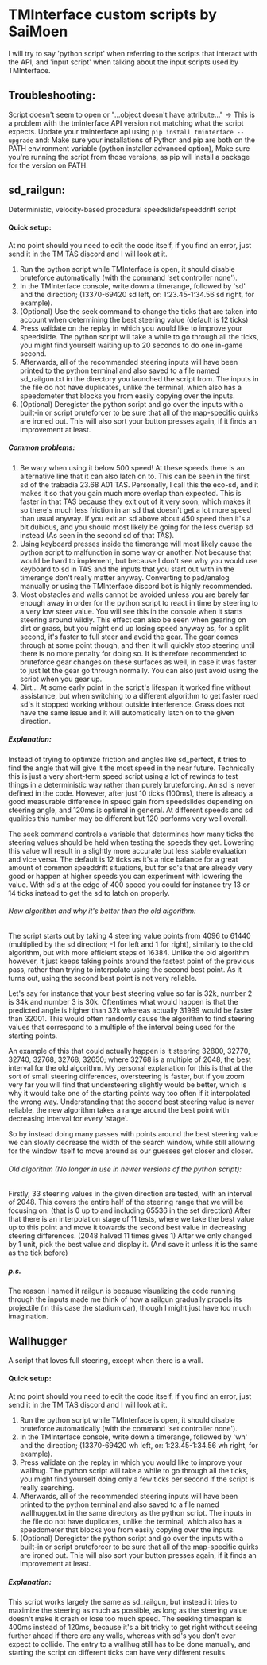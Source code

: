 # TMInterface custom scripts by SaiMoen
I will try to say 'python script' when referring to the scripts that interact with the API, and 'input script' when talking about the input scripts used by TMInterface.

## Troubleshooting:
Script doesn't seem to open or "...object doesn't have attribute..." ->
This is a problem with the tminterface API version not matching what the script expects.
Update your tminterface api using `pip install tminterface --upgrade` and:
Make sure your installations of Python and pip are both on the PATH environment variable (python installer advanced option),
Make sure you're running the script from those versions, as pip will install a package for the version on PATH.

## sd_railgun:
Deterministic, velocity-based procedural speedslide/speeddrift script

#### Quick setup:
At no point should you need to edit the code itself, if you find an error, just send it in the TM TAS discord and I will look at it.

1. Run the python script while TMInterface is open, it should disable bruteforce automatically (with the command 'set controller none').
2. In the TMInterface console, write down a timerange, followed by 'sd' and the direction; (13370-69420 sd left, or: 1:23.45-1:34.56 sd right, for example).
3. (Optional) Use the seek command to change the ticks that are taken into account when determining the best steering value (default is 12 ticks)
4. Press validate on the replay in which you would like to improve your speedslide. The python script will take a while to go through all the ticks, you might find yourself waiting up to 20 seconds to do one in-game second.
5. Afterwards, all of the recommended steering inputs will have been printed to the python terminal and also saved to a file named sd_railgun.txt in the directory you launched the script from. The inputs in the file do not have duplicates, unlike the terminal, which also has a speedometer that blocks you from easily copying over the inputs.
6. (Optional) Deregister the python script and go over the inputs with a built-in or script bruteforcer to be sure that all of the map-specific quirks are ironed out. This will also sort your button presses again, if it finds an improvement at least.

##### Common problems:
1. Be wary when using it below 500 speed! At these speeds there is an alternative line that it can also latch on to. This can be seen in the first sd of the trabadia 23.68 A01 TAS. Personally, I call this the eco-sd, and it makes it so that you gain much more overlap than expected. This is faster in that TAS because they exit out of it very soon, which makes it so there's much less friction in an sd that doesn't get a lot more speed than usual anyway. If you exit an sd above about 450 speed then it's a bit dubious, and you should most likely be going for the less overlap sd instead (As seen in the second sd of that TAS).
2. Using keyboard presses inside the timerange will most likely cause the python script to malfunction in some way or another. Not because that would be hard to implement, but because I don't see why you would use keyboard to sd in TAS and the inputs that you start out with in the timerange don't really matter anyway. Converting to pad/analog manually or using the TMInterface discord bot is highly recommended.
3. Most obstacles and walls cannot be avoided unless you are barely far enough away in order for the python script to react in time by steering to a very low steer value. You will see this in the console when it starts steering around wildly. This effect can also be seen when gearing on dirt or grass, but you might end up losing speed anyway as, for a split second, it's faster to full steer and avoid the gear. The gear comes through at some point though, and then it will quickly stop steering until there is no more penalty for doing so. It is therefore recommended to bruteforce gear changes on these surfaces as well, in case it was faster to just let the gear go through normally. You can also just avoid using the script when you gear up.
4. Dirt... At some early point in the script's lifespan it worked fine without assistance, but when switching to a different algorithm to get faster road sd's it stopped working without outside interference. Grass does not have the same issue and it will automatically latch on to the given direction.

##### Explanation:
Instead of trying to optimize friction and angles like sd_perfect, it tries to find the angle that will give it the most speed in the near future.
Technically this is just a very short-term speed script using a lot of rewinds to test things in a deterministic way rather than purely bruteforcing.
An sd is never defined in the code. However, after just 10 ticks (100ms), there is already a good measurable difference in speed gain from speedslides depending on steering angle, and 120ms is optimal in general. At different speeds and sd qualities this number may be different but 120 performs very well overall.

The seek command controls a variable that determines how many ticks the steering values should be held when testing the speeds they get. Lowering this value will result in a slightly more accurate but less stable evaluation and vice versa. The default is 12 ticks as it's a nice balance for a great amount of common speeddrift situations, but for sd's that are already very good or happen at higher speeds you can experiment with lowering the value. With sd's at the edge of 400 speed you could for instance try 13 or 14 ticks instead to get the sd to latch on properly.

###### New algorithm and why it's better than the old algorithm:
The script starts out by taking 4 steering value points from 4096 to 61440 (multiplied by the sd direction; -1 for left and 1 for right), similarly to the old algorithm, but with more efficient steps of 16384. 
Unlike the old algorithm however, it just keeps taking points around the fastest point of the previous pass, rather than trying to interpolate using the second best point. As it turns out, using the second best point is not very reliable.

Let's say for instance that your best steering value so far is 32k, number 2 is 34k and number 3 is 30k. Oftentimes what would happen is that the predicted angle is higher than 32k whereas actually 31999 would be faster than 32001. This would often randomly cause the algorithm to find steering values that correspond to a multiple of the interval being used for the starting points.

An example of this that could actually happen is it steering 32800, 32770, 32740, 32768, 32768, 32650; where 32768 is a multiple of 2048, the best interval for the old algorithm. My personal explanation for this is that at the sort of small steering differences, oversteering is faster, but if you zoom very far you will find that understeering slightly would be better, which is why it would take one of the starting points way too often if it interpolated the wrong way. Understanding that the second best steering value is never reliable, the new algorithm takes a range around the best point with decreasing interval for every 'stage'.

So by instead doing many passes with points around the best steering value we can slowly decrease the width of the search window, while still allowing for the window itself to move around as our guesses get closer and closer.

###### Old algorithm (No longer in use in newer versions of the python script):
Firstly, 33 steering values in the given direction are tested, with an interval of 2048. This covers the entire half of the steering range that we will be focusing on. (that is 0 up to and including 65536 in the set direction)
After that there is an interpolation stage of 11 tests, where we take the best value up to this point and move it towards the second best value in decreasing steering differences. (2048 halved 11 times gives 1)
After we only changed by 1 unit, pick the best value and display it. (And save it unless it is the same as the tick before)

##### p.s.
The reason I named it railgun is because visualizing the code running through the inputs made me think of how a railgun gradually propels its projectile (in this case the stadium car), though I might just have too much imagination.

## Wallhugger
A script that loves full steering, except when there is a wall.

#### Quick setup:
At no point should you need to edit the code itself, if you find an error, just send it in the TM TAS discord and I will look at it.

1. Run the python script while TMInterface is open, it should disable bruteforce automatically (with the command 'set controller none').
2. In the TMInterface console, write down a timerange, followed by 'wh' and the direction; (13370-69420 wh left, or: 1:23.45-1:34.56 wh right, for example).
3. Press validate on the replay in which you would like to improve your wallhug. The python script will take a while to go through all the ticks, you might find yourself doing only a few ticks per second if the script is really searching.
4. Afterwards, all of the recommended steering inputs will have been printed to the python terminal and also saved to a file named wallhugger.txt in the same directory as the python script. The inputs in the file do not have duplicates, unlike the terminal, which also has a speedometer that blocks you from easily copying over the inputs.
5. (Optional) Deregister the python script and go over the inputs with a built-in or script bruteforcer to be sure that all of the map-specific quirks are ironed out. This will also sort your button presses again, if it finds an improvement at least.

##### Explanation:
This script works largely the same as sd_railgun, but instead it tries to maximize the steering as much as possible, as long as the steering value doesn't make it crash or lose too much speed. The seeking timespan is 400ms instead of 120ms, because it's a bit tricky to get right without seeing further ahead if there are any walls, whereas with sd's you don't ever expect to collide.
The entry to a wallhug still has to be done manually, and starting the script on different ticks can have very different results.
